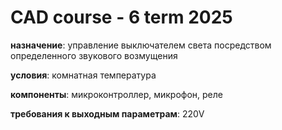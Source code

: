 # CAD course - 6 term 2025

**назначение**: управление выключателем света посредством определенного звукового возмущения

**условия**: комнатная температура

**компоненты**: микроконтроллер, микрофон, реле

**требования к выходным параметрам**: 220V

